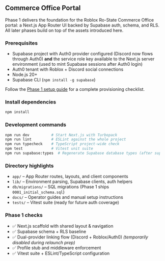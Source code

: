 ## Commerce Office Portal

Phase 1 delivers the foundation for the Roblox Ro-State Commerce Office portal: a Next.js App Router UI backed by Supabase auth, schema, and RLS. All later phases build on top of the assets introduced here.

### Prerequisites

- Supabase project with Auth0 provider configured (Discord now flows through Auth0) **and** the service role key available to the Next.js server environment (used to mint Supabase sessions after Auth0 login)
- Auth0 tenant with Roblox + Discord social connections
- Node.js 20+
- Supabase CLI (`npm install -g supabase`)

Follow the [Phase 1 setup guide](./docs/PHASE1_SETUP.md) for a complete provisioning checklist.

### Install dependencies

```bash
npm install
```

### Development commands

```bash
npm run dev          # Start Next.js with Turbopack
npm run lint         # ESLint against the whole project
npm run typecheck    # TypeScript project-wide check
npm test             # Vitest unit suite
npm run supabase:types  # Regenerate Supabase database types (after supabase link)
```

### Directory highlights

- `app/` – App Router routes, layouts, and client components
- `lib/` – Environment parsing, Supabase clients, auth helpers
- `db/migrations/` – SQL migrations (Phase 1 ships `0001_initial_schema.sql`)
- `docs/` – Operator guides and manual setup instructions
- `tests/` – Vitest suite (ready for future auth coverage)

### Phase 1 checks

- ✅ Next.js scaffold with shared layout & navigation
- ✅ Supabase schema + RLS baseline
- ✅ Dual-provider linking flow (Discord + Roblox/Auth0) *(temporarily disabled during relaunch prep)*
- ✅ Profile stub and middleware enforcement
- ✅ Vitest suite + ESLint/TypeScript configuration
